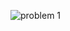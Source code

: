 ![problem 1](https://github.com/cpp-rakesh/discrete_mathematics_and_its_applications/blob/master/chapter_8_advanced_counting_techniques/8.6_applications_of_inclusion_exclusion/exercises/repo/problem_1.png)